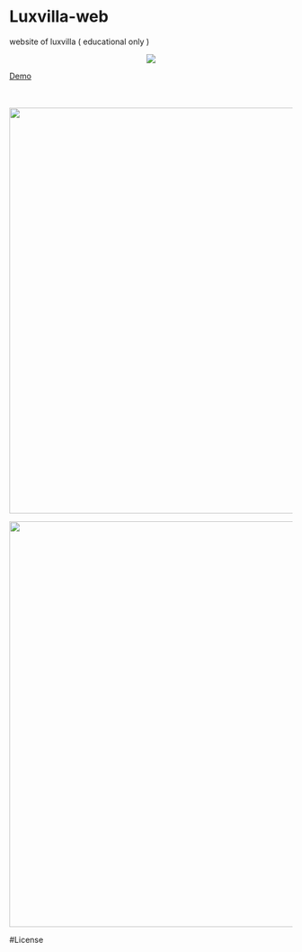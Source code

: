 # Luxvilla-web
website of luxvilla ( educational only )
<p align="center">
  <img src="http://brunoferreira.esy.es/logo.jpg"/>
</p>

<a href="http://brunoferreira.esy.es/">Demo</a>
<br><br><br>
<p align="center">
  <img src="http://brunoferreira.esy.es/paginainicial.jpeg" width="720"/>
</p>
<p align="center">
<img src="http://brunoferreira.esy.es/paginacasa.jpeg" width="720"/>
</p>
#License

